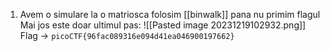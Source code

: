1. Avem o simulare la o matriosca  folosim [[binwalk]] pana nu primim flagul
Mai jos este doar ultimul pas:
![[Pasted image 20231219102932.png]]
Flag -> `picoCTF{96fac089316e094d41ea046900197662}`
